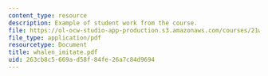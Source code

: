 ```yaml
---
content_type: resource
description: Example of student work from the course.
file: https://ol-ocw-studio-app-production.s3.amazonaws.com/courses/21w-756-writing-and-reading-poems-fall-2006/263cb8c5669ad58f84fe26a7c84d9694_whalen_imitate.pdf
file_type: application/pdf
resourcetype: Document
title: whalen_imitate.pdf
uid: 263cb8c5-669a-d58f-84fe-26a7c84d9694
---
```

